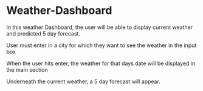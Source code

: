 # Weather-Dashboard
In this weather Dashboard, the user will be able to display current weather and predicted 5 day forecast.

User must enter in a city for which they want to see the weather in the input box

When the user hits enter, the weather for that days date will be displayed in the main section

Underneath the current weather, a 5 day forecast will appear.
